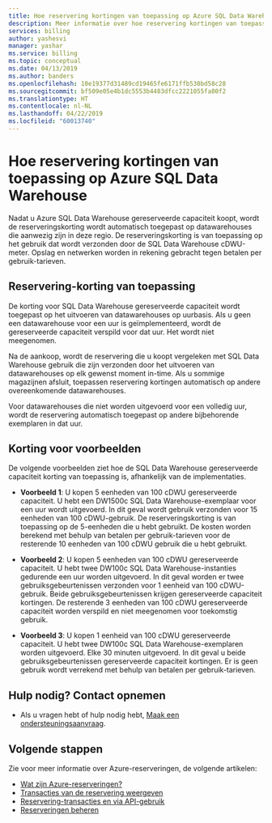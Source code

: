 ```yaml
---
title: Hoe reservering kortingen van toepassing op Azure SQL Data Warehouse | Microsoft Docs
description: Meer informatie over hoe reservering kortingen van toepassing op Azure SQL Data Warehouse kunt u geld besparen.
services: billing
author: yashesvi
manager: yashar
ms.service: billing
ms.topic: conceptual
ms.date: 04/13/2019
ms.author: banders
ms.openlocfilehash: 10e19377d31489cd19465fe6171ffb530bd58c28
ms.sourcegitcommit: bf509e05e4b1dc5553b4483dfcc2221055fa80f2
ms.translationtype: HT
ms.contentlocale: nl-NL
ms.lasthandoff: 04/22/2019
ms.locfileid: "60013740"
---
```

# <a name="how-reservation-discounts-apply-to-azure-sql-data-warehouse"></a>Hoe reservering kortingen van toepassing op Azure SQL Data Warehouse

Nadat u Azure SQL Data Warehouse gereserveerde capaciteit koopt, wordt de reserveringskorting wordt automatisch toegepast op datawarehouses die aanwezig zijn in deze regio. De reserveringskorting is van toepassing op het gebruik dat wordt verzonden door de SQL Data Warehouse cDWU-meter. Opslag en netwerken worden in rekening gebracht tegen betalen per gebruik-tarieven.

## <a name="reservation-discount-application"></a>Reservering-korting van toepassing

De korting voor SQL Data Warehouse gereserveerde capaciteit wordt toegepast op het uitvoeren van datawarehouses op uurbasis. Als u geen een datawarehouse voor een uur is geïmplementeerd, wordt de gereserveerde capaciteit verspild voor dat uur. Het wordt niet meegenomen.

Na de aankoop, wordt de reservering die u koopt vergeleken met SQL Data Warehouse gebruik die zijn verzonden door het uitvoeren van datawarehouses op elk gewenst moment in-time. Als u sommige magazijnen afsluit, toepassen reservering kortingen automatisch op andere overeenkomende datawarehouses.

Voor datawarehouses die niet worden uitgevoerd voor een volledig uur, wordt de reservering automatisch toegepast op andere bijbehorende exemplaren in dat uur.

## <a name="discount-examples"></a>Korting voor voorbeelden

De volgende voorbeelden ziet hoe de SQL Data Warehouse gereserveerde capaciteit korting van toepassing is, afhankelijk van de implementaties.

- **Voorbeeld 1**: U kopen 5 eenheden van 100 cDWU gereserveerde capaciteit. U hebt een DW1500c SQL Data Warehouse-exemplaar voor een uur wordt uitgevoerd. In dit geval wordt gebruik verzonden voor 15 eenheden van 100 cDWU-gebruik. De reserveringskorting is van toepassing op de 5-eenheden die u hebt gebruikt. De kosten worden berekend met behulp van betalen per gebruik-tarieven voor de resterende 10 eenheden van 100 cDWU gebruik die u hebt gebruikt.

- **Voorbeeld 2**: U kopen 5 eenheden van 100 cDWU gereserveerde capaciteit. U hebt twee DW100c SQL Data Warehouse-instanties gedurende een uur worden uitgevoerd. In dit geval worden er twee gebruiksgebeurtenissen verzonden voor 1 eenheid van 100 cDWU-gebruik. Beide gebruiksgebeurtenissen krijgen gereserveerde capaciteit kortingen. De resterende 3 eenheden van 100 cDWU gereserveerde capaciteit worden verspild en niet meegenomen voor toekomstig gebruik.

- **Voorbeeld 3**: U kopen 1 eenheid van 100 cDWU gereserveerde capaciteit. U hebt twee DW100c SQL Data Warehouse-exemplaren worden uitgevoerd. Elke 30 minuten uitgevoerd. In dit geval u beide gebruiksgebeurtenissen gereserveerde capaciteit kortingen. Er is geen gebruik wordt verrekend met behulp van betalen per gebruik-tarieven.

## <a name="need-help-contact-us"></a>Hulp nodig? Contact opnemen

- Als u vragen hebt of hulp nodig hebt, [Maak een ondersteuningsaanvraag](https://go.microsoft.com/fwlink/?linkid=2083458).

## <a name="next-steps"></a>Volgende stappen

Zie voor meer informatie over Azure-reserveringen, de volgende artikelen:

- [Wat zijn Azure-reserveringen?](billing-save-compute-costs-reservations.md)
- [Transacties van de reservering weergeven](billing-view-reservations.md)
- [Reservering-transacties en via API-gebruik](billing-reservation-apis.md)
- [Reserveringen beheren](billing-manage-reserved-vm-instance.md)
